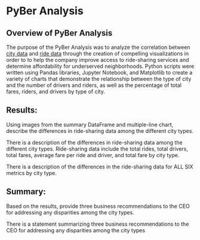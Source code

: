 # PyBer Analysis

## Overview of PyBer Analysis
The purpose of the PyBer Analysis was to analyze the correlation between [city data](https://github.com/fobordo/PyBer_Analysis/blob/64873e609f3add2b33a784bcc7ed44bafcd6cae9/Resources/city_data.csv) and [ride data](https://github.com/fobordo/PyBer_Analysis/blob/64873e609f3add2b33a784bcc7ed44bafcd6cae9/Resources/ride_data.csv) through the creation of compelling visualizations in order to to help the company improve access to ride-sharing services and determine affordability for underserved neighborhoods. Python scripts were written using Pandas libraries, Jupyter Notebook, and Matplotlib to create a variety of charts that demonstrate the relationship between the type of city and the number of drivers and riders, as well as the percentage of total fares, riders, and drivers by type of city.

## Results:
Using images from the summary DataFrame and multiple-line chart, describe the differences in ride-sharing data among the different city types.

There is a description of the differences in ride-sharing data among the different city types. Ride-sharing data include the total rides, total drivers, total fares, average fare per ride and driver, and total fare by city type.

There is a description of the differences in the ride-sharing data for ALL SIX metrics by city type.

## Summary:
Based on the results, provide three business recommendations to the CEO for addressing any disparities among the city types.

There is a statement summarizing three business recommendations to the CEO for addressing any disparities among the city types